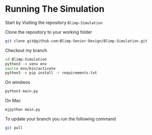 # Running The Simulation
Start by Visiting the repository `Blimp-Simulation` 


Clone the repository to your working folder

```bash
git clone git@github.com:Blimp-Senior-Design/Blimp-Simulation.git
```

Checkout my branch

```bash
cd Blimp-Simulation
python3 -m venv env
source env/bin/activate
python3 -m pip install -r requirements.txt
```

On windwos 

```bash
python3 main.py
```

On Mac

``` bash
mjpython main.py
```


To update your branch you run the following command
```bash
git pull
```
